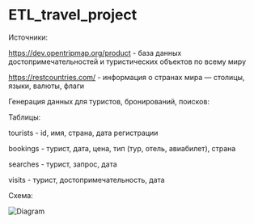 # ETL_travel_project

Источники: 

https://dev.opentripmap.org/product - база данных достопримечательностей и туристических объектов по всему миру

https://restcountries.com/ - информация о странах мира — столицы, языки, валюты, флаги

Генерация данных для туристов, бронирований, поисков:

Таблицы:

tourists - id, имя, страна, дата регистрации

bookings - турист, дата, цена, тип (тур, отель, авиабилет), страна

searches - турист, запрос, дата

visits - турист, достопримечательность, дата


Схема:

![Diagram](https://github.com/user-attachments/assets/40e915f6-0f83-41d2-bf45-0fa0cd22bcfc)
